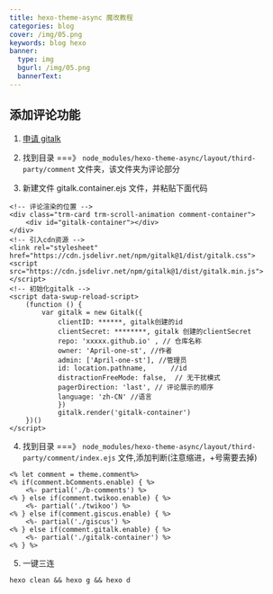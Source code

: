 ```yaml
---
title: hexo-theme-async 魔改教程
categories: blog
cover: /img/05.png
keywords: blog hexo
banner:
  type: img
  bgurl: /img/05.png
  bannerText:
---
```


<!-- @format -->

## 添加评论功能

1. [申请 gitalk](https://github.com/gitalk/gitalk/blob/master/readme-cn.md)

2. 找到目录 ===》 `node_modules/hexo-theme-async/layout/third-party/comment` 文件夹，该文件夹为评论部分

3. 新建文件 gitalk.container.ejs 文件，并粘贴下面代码

```
<!-- 评论渲染的位置 -->
<div class="trm-card trm-scroll-animation comment-container">
    <div id="gitalk-container"></div>
</div>
<!-- 引入cdn资源 -->
<link rel="stylesheet" href="https://cdn.jsdelivr.net/npm/gitalk@1/dist/gitalk.css">
<script src="https://cdn.jsdelivr.net/npm/gitalk@1/dist/gitalk.min.js"></script>
<!-- 初始化gitalk -->
<script data-swup-reload-script>
    (function () {
        var gitalk = new Gitalk({
            clientID: ******, gitalk创建的id
            clientSecret: ********, gitalk 创建的clientSecret
            repo: 'xxxxx.github.io' , // 仓库名称
            owner: 'April-one-st', //作者
            admin: ['April-one-st'], //管理员
            id: location.pathname,      //id
            distractionFreeMode: false,  // 无干扰模式
            pagerDirection: 'last', // 评论展示的顺序
            language: 'zh-CN' //语言
            })
            gitalk.render('gitalk-container')
    })()
</script>
```

4. 找到目录 ===》 `node_modules/hexo-theme-async/layout/third-party/comment/index.ejs` 文件,添加判断(注意缩进，+号需要去掉)

```
<% let comment = theme.comment%>
<% if(comment.bComments.enable) { %>
    <%- partial('./b-comments') %>
<% } else if(comment.twikoo.enable) { %>
    <%- partial('./twikoo') %>
<% } else if(comment.giscus.enable) { %>
    <%- partial('./giscus') %>
<% } else if(comment.gitalk.enable) { %>
    <%- partial('./gitalk-container') %>
<% } %>
```

5. 一键三连

```
hexo clean && hexo g && hexo d
```
